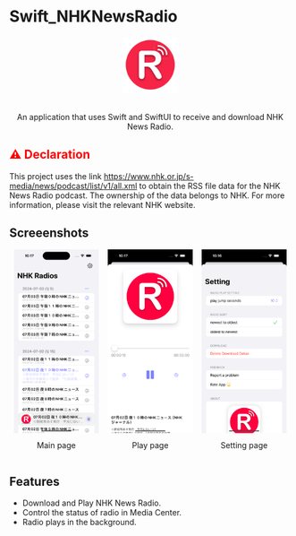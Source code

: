 # Swift_NHKNewsRadio

<div align="center">
  <img src="https://raw.githubusercontent.com/lisonghappy/Swift_NHKNewsRadio/master/images/logo.png" alt="NHKNews Radio"  width="20%">
  <br>
  <br>
  <p> An application that uses Swift and SwiftUI to receive and download NHK News Radio. </p>
</div>

## <div style="color: red;"> ⚠️ Declaration </div>
This project uses the link https://www.nhk.or.jp/s-media/news/podcast/list/v1/all.xml to obtain the RSS file data for the NHK News Radio podcast. The ownership of the data belongs to NHK. For more information, please visit the relevant NHK website.


## Screeenshots


<div style="display: flex; justify-content: space-around; align-items: center;">
  <div style="text-align: center;">
    <img src="https://raw.githubusercontent.com/lisonghappy/Swift_NHKNewsRadio/master/images/screenshots/page_main.png" alt="main page" style="width: 90%;">
    <p style="margin-top: 10px;">Main page</p>
  </div>
  <div style="text-align: center;">
    <img src="https://raw.githubusercontent.com/lisonghappy/Swift_NHKNewsRadio/master/images/screenshots/page_play.png" alt="play page" style="width: 90%;">
    <p style="margin-top: 10px;">Play page</p>
  </div>
  <div style="text-align: center;">
    <img src="https://raw.githubusercontent.com/lisonghappy/Swift_NHKNewsRadio/master/images/screenshots/page_setting.png" alt="setting page" style="width: 90%;">
    <p style="margin-top: 10px;">Setting page</p>
  </div>
</div>



 ## Features

 - Download and Play NHK News Radio.
 - Control the status of radio in Media Center.
 - Radio plays in the background.
  
